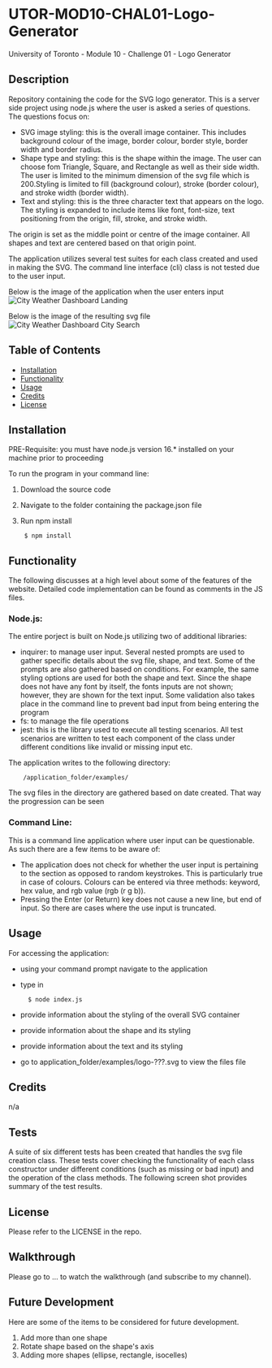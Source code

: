 # UTOR-MOD10-CHAL01-Logo-Generator
University of Toronto - Module 10 - Challenge 01 - Logo Generator

## Description

Repository containing the code for the SVG logo generator. This is a server side project using node.js where the user is asked a series of questions. The questions focus on:
- SVG image styling: this is the overall image container. This includes background colour of the image, border colour, border style, border width and border radius.
- Shape type and styling: this is the shape within the image. The user can choose fom Triangle, Square, and Rectangle as well as their side width. The user is limited to the minimum dimension of the svg file which is 200.Styling is limited to fill (background colour), stroke (border colour), and stroke width (border width). 
- Text and styling: this is the three character text that appears on the logo. The styling is expanded to include items like font, font-size, text positioning from the origin, fill, stroke, and stroke width.

The origin is set as the middle point or centre of the image container. All shapes and text are centered based on that origin point. 

The application utilizes several test suites for each class created and used in making the SVG. The command line interface (cli) class is not tested due to the user input.

Below is the image of the application when the user enters input
![City Weather Dashboard Landing](./assets/images/RG-01-input.png)

Below is the image of the resulting svg file
![City Weather Dashboard City Search](./assets/images/RG-02-readme.png)


## Table of Contents

- [Installation](#installation)
- [Functionality](#functionality)
- [Usage](#usage)
- [Credits](#credits)
- [License](#license)

## Installation

PRE-Requisite: you must have node.js version 16.* installed on your machine prior to proceeding

To run the program in your command line:
1. Download the source code
2. Navigate to the folder containing the package.json file
3. Run npm install

        $ npm install



## Functionality

The following discusses at a high level about some of the features of the website. Detailed code implementation can be found as comments in the JS files.

### Node.js:

The entire porject is built on Node.js utilizing two of additional libraries:
- inquirer: to manage user input. Several nested prompts are used to gather specific details about the svg file, shape, and text. Some of the prompts are also gathered based on conditions. For example, the same styling options are used for both the shape and text. Since the shape does not have any font by itself, the fonts inputs are not shown; however, they are shown for the text input. Some validation also takes place in the command line to prevent bad input from being entering the program 
- fs: to manage the file operations
- jest: this is the library used to execute all testing scenarios. All test scenarios are written to test each component of the class under different conditions like invalid or missing input etc.

The application writes to the following directory:

        /application_folder/examples/

The svg files in the directory are gathered based on date created. That way the progression can be seen

### Command Line:

This is a command line application where user input can be questionable. As such there are a few items to be aware of:
- The application does not check for whether the user input is pertaining to the section as opposed to random keystrokes. This is particularly true in case of colours. Colours can be entered via three methods: keyword, hex value, and rgb value (rgb (r g b)).
- Pressing the Enter (or Return) key does not cause a new line, but end of input. So there are cases where the use input is truncated. 


## Usage

For accessing the application:<br>

- using your command prompt navigate to the application
- type in 

        $ node index.js

- provide information about the styling of the overall SVG container
- provide information about the shape and its styling
- provide information about the text and its styling 
- go to application_folder/examples/logo-???.svg to view the files file


## Credits
n/a

## Tests

A suite of six different tests has been created that handles the svg file creation class. These tests cover checking the functionality of each class constructor under different conditions (such as missing or bad input) and the operation of the class methods. The following screen shot provides summary of the test results.


## License

Please refer to the LICENSE in the repo.


## Walkthrough

Please go to ... to watch the walkthrough (and subscribe to my channel).


## Future Development

Here are some of the items to be considered for future development.
1. Add more than one shape
2. Rotate shape based on the shape's axis
3. Adding more shapes (ellipse, rectangle, isocelles)

